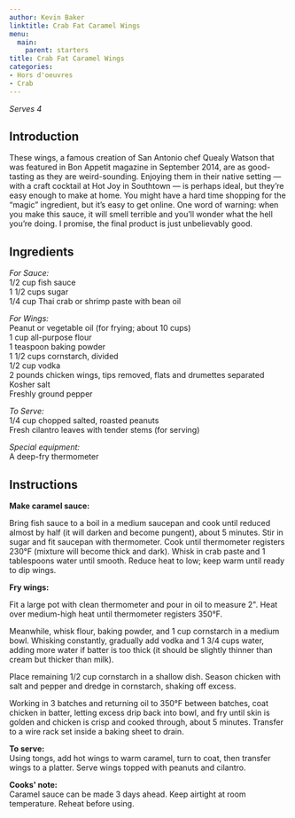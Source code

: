 ```yaml
---
author: Kevin Baker
linktitle: Crab Fat Caramel Wings
menu:
  main:
    parent: starters
title: Crab Fat Caramel Wings
categories:
- Hors d'oeuvres 
- Crab
---
```

*Serves 4*

## Introduction
These wings, a famous creation of San Antonio chef Quealy Watson that was featured in Bon Appetit magazine in September 2014, are as good-tasting as they are weird-sounding. Enjoying them in their native setting — with a craft cocktail at Hot Joy in Southtown — is perhaps ideal, but they’re easy enough to make at home. You might have a hard time shopping for the “magic” ingredient, but it’s easy to get online. One word of warning: when you make this sauce, it will smell terrible and you’ll wonder what the hell you’re doing. I promise, the final product is just unbelievably good.

## Ingredients

<div class="ingredient-list">

*For Sauce:*  
1/2 cup fish sauce   
1 1/2 cups sugar   
1/4 cup Thai crab or shrimp paste with bean oil  
  
*For Wings:*  
Peanut or vegetable oil (for frying; about 10 cups)   
1 cup all-purpose flour   
1 teaspoon baking powder  
1 1/2 cups cornstarch, divided  
1/2 cup vodka  
2 pounds chicken wings, tips removed, flats and drumettes separated  
Kosher salt  
Freshly ground pepper  
  
*To Serve:*  
1/4 cup chopped salted, roasted peanuts  
Fresh cilantro leaves with tender stems (for serving)  
  
*Special equipment:*  
A deep-fry thermometer  

</div>

## Instructions

**Make caramel sauce:**  

Bring fish sauce to a boil in a medium saucepan and cook until reduced almost by half (it will darken and become pungent), about 5 minutes. Stir in sugar and fit saucepan with thermometer. Cook until thermometer registers 230°F (mixture will become thick and dark). Whisk in crab paste and 1 tablespoons water until smooth. Reduce heat to low; keep warm until ready to dip wings. 

**Fry wings:** 

Fit a large pot with clean thermometer and pour in oil to measure 2". Heat over medium-high heat until thermometer registers 350°F. 

Meanwhile, whisk flour, baking powder, and 1 cup cornstarch in a medium bowl. Whisking constantly, gradually add vodka and 1 3/4 cups water, adding more water if batter is too thick (it should be slightly thinner than cream but thicker than milk). 

Place remaining 1/2 cup cornstarch in a shallow dish. Season chicken with salt and pepper and dredge in cornstarch, shaking off excess. 

Working in 3 batches and returning oil to 350°F between batches, coat chicken in batter, letting excess drip back into bowl, and fry until skin is golden and chicken is crisp and cooked through, about 5 minutes. Transfer to a wire rack set inside a baking sheet to drain. 

**To serve:**  
Using tongs, add hot wings to warm caramel, turn to coat, then transfer wings to a platter. Serve wings topped with peanuts and cilantro. 

**Cooks' note:**  
Caramel sauce can be made 3 days ahead. Keep airtight at room temperature. Reheat before using. 
